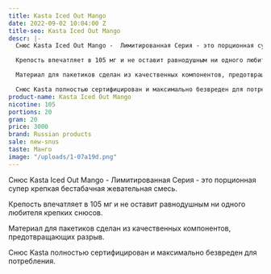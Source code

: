 ```yaml
---
title: Kasta Iced Out Mango
date: 2022-09-02 10:04:00 Z
title-seo: Kasta Iced Out Mango
descr: |-
  Снюс Kasta Iced Out Mango -  Лимитированная Серия - это порционная супер крепкая бестабачная жевательная смесь.

  Крепость впечатляет в 105 мг и не оставит равнодушным ни одного любителя крепких снюсов.

  Материал для пакетиков сделан из качественных компонентов, предотвращающих разрыв.

  Снюс Kasta полностью сертифицирован и максимально безвреден для потребления.
product-name: Kasta Iced Out Mango
nicotine: 105
portions: 20
gram: 20
price: 3000
brand: Russian products
sale: new-snus
taste: Манго
image: "/uploads/1-07a19d.png"
---
```


Снюс Kasta Iced Out Mango -  Лимитированная Серия - это порционная супер крепкая бестабачная жевательная смесь.

Крепость впечатляет в 105 мг и не оставит равнодушным ни одного любителя крепких снюсов.

Материал для пакетиков сделан из качественных компонентов, предотвращающих разрыв.

Снюс Kasta полностью сертифицирован и максимально безвреден для потребления.
